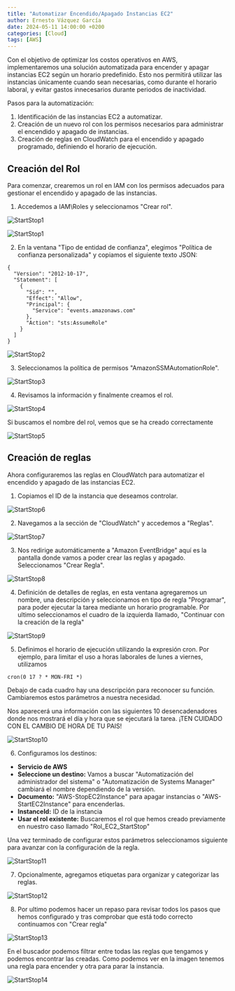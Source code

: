 ```yaml
---
title: "Automatizar Encendido/Apagado Instancias EC2"
author: Ernesto Vázquez García
date: 2024-05-11 14:00:00 +0200
categories: [Cloud]
tags: [AWS]
---
```


Con el objetivo de optimizar los costos operativos en AWS, implementaremos una solución automatizada para encender y apagar instancias EC2 según un horario predefinido. Esto nos permitirá utilizar las instancias únicamente cuando sean necesarias, como durante el horario laboral, y evitar gastos innecesarios durante periodos de inactividad.

Pasos para la automatización:

1. Identificación de las instancias EC2 a automatizar.
2. Creación de un nuevo rol con los permisos necesarios para administrar el encendido y apagado de instancias.
3. Creación de reglas en CloudWatch para el encendido y apagado programado, definiendo el horario de ejecución.

## Creación del Rol

Para comenzar, crearemos un rol en IAM con los permisos adecuados para gestionar el encendido y apagado de las instancias.

1. Accedemos a IAM\Roles y seleccionamos "Crear rol".

![StartStop1](https://i.imgur.com/UCAVQk6.png)

![StartStop1](https://camo.githubusercontent.com/4e6b4c89a0ffe075ae6548e3fc7bc2b69834cb735bc2641e40d17bf2211ede5f/68747470733a2f2f692e696d6775722e636f6d2f55434156516b362e706e67)

2. En la ventana "Tipo de entidad de confianza", elegimos "Política de confianza personalizada" y copiamos el siguiente texto JSON:

```
{
  "Version": "2012-10-17",
  "Statement": [
    {
      "Sid": "",
      "Effect": "Allow",
      "Principal": {
        "Service": "events.amazonaws.com"
      },
      "Action": "sts:AssumeRole"
    }
  ]
}
```

![StartStop2](https://i.imgur.com/nZO4An6.png)

3.  Seleccionamos la política de permisos "AmazonSSMAutomationRole".

![StartStop3](https://i.imgur.com/vDH5n3j.png)

4.  Revisamos la información y finalmente creamos el rol.

![StartStop4](https://i.imgur.com/7KhZpdi.png)

Si buscamos el nombre del rol, vemos que se ha creado correctamente

![StartStop5](https://i.imgur.com/pxNneEy.png)

## Creación de reglas 

Ahora configuraremos las reglas en CloudWatch para automatizar el encendido y apagado de las instancias EC2.

1. Copiamos el ID de la instancia que deseamos controlar.

![StartStop6](https://i.imgur.com/Bsj6mMO.png)

2. Navegamos a la sección de "CloudWatch" y accedemos a "Reglas".

![StartStop7](https://i.imgur.com/x6pkAyN.png)

3. Nos redirige automáticamente a "Amazon EventBridge" aquí es la pantalla donde vamos a poder crear las reglas y apagado. Seleccionamos "Crear Regla".

![StartStop8](https://i.imgur.com/KnO5k1x.png)

4. Definición de detalles de reglas, en esta ventana agregaremos un nombre, una descripción y seleccionamos en tipo de regla "Programar", para poder ejecutar la tarea mediante un horario programable. Por ultimo seleccionamos el cuadro de la izquierda llamado, "Continuar con la creación de la regla"

![StartStop9](https://i.imgur.com/cmEXc24.png)

5. Definimos el horario de ejecución utilizando la expresión cron. Por ejemplo, para limitar el uso a horas laborales de lunes a viernes, utilizamos

```
cron(0 17 ? * MON-FRI *)
```

Debajo de cada cuadro hay una descripción para reconocer su función. Cambiaremos estos parámetros a nuestra necesidad.

Nos aparecerá una información con las siguientes 10 desencadenadores donde nos mostrará el día y hora que se ejecutará la tarea. ¡TEN CUIDADO CON EL CAMBIO DE HORA DE TU PAIS!

![StartStop10](https://i.imgur.com/GWSDmK0.png)

6. Configuramos los destinos:

- **Servicio de AWS**
- **Seleccione un destino:** Vamos a buscar "Automatización del administrador del sistema" o "Automatización de Systems Manager" cambiará el nombre dependiendo de la versión. 
- **Documento:** "AWS-StopEC2Instance" para apagar instancias o "AWS-StartEC2Instance" para encenderlas.
- **InstanceId:** ID de la instancia
- **Usar el rol existente:** Buscaremos el rol que hemos creado previamente en nuestro caso llamado "Rol_EC2_StartStop"

Una vez terminado de configurar estos parámetros seleccionamos siguiente para avanzar con la configuración de la regla.

![StartStop11](https://i.imgur.com/5Fy4VZz.png)

7. Opcionalmente, agregamos etiquetas para organizar y categorizar las reglas.

![StartStop12](https://i.imgur.com/zHNuU3W.png)

8. Por ultimo podemos hacer un repaso para revisar todos los pasos que hemos configurado y tras comprobar que está todo correcto continuamos con "Crear regla"

![StartStop13](https://i.imgur.com/cj5coSy.png)

En el buscador podemos filtrar entre todas las reglas que tengamos y podemos encontrar las creadas. Como podemos ver en la imagen tenemos una regla para encender y otra para parar la instancia.

![StartStop14](https://i.imgur.com/9CD8DWr.png)
